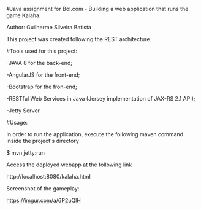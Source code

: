 #Java assignment for Bol.com - Building a web application that runs the game Kalaha.

Author: Guilherme Silveira Batista

This project was created following the REST architecture.

#Tools used for this project:

-JAVA 8 for the back-end;

-AngularJS for the front-end;

-Bootstrap for the fron-end;

-RESTful Web Services in Java (Jersey implementation of JAX-RS 2.1 API);

-Jetty Server.

#Usage:

In order to run the application, execute the following maven command inside the project's directory

$ mvn jetty:run

Access the deployed webapp at the following link

http://localhost:8080/kalaha.html

Screenshot of the gameplay:

https://imgur.com/a/6P2uQlH


